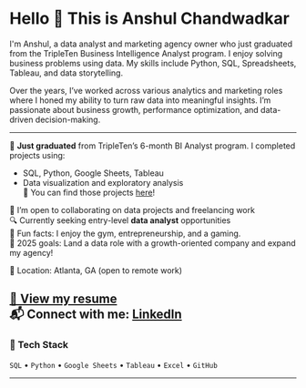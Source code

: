 # Hello 👋 This is Anshul Chandwadkar

I'm Anshul, a data analyst and marketing agency owner who just graduated from the TripleTen Business Intelligence Analyst program. I enjoy solving business problems using data. My skills include Python, SQL, Spreadsheets, Tableau, and data storytelling.

Over the years, I’ve worked across various analytics and marketing roles where I honed my ability to turn raw data into meaningful insights. I’m passionate about business growth, performance optimization, and data-driven decision-making.

---

🌱 **Just graduated** from TripleTen’s 6-month BI Analyst program. I completed projects using:
- SQL, Python, Google Sheets, Tableau
- Data visualization and exploratory analysis  
📁 You can find those projects [here](https://github.com/anshulcmax/Data_projects_TripleTen)!

🤝 I’m open to collaborating on data projects and freelancing work  
🔍 Currently seeking entry-level **data analyst** opportunities  
🐶 Fun facts: I enjoy the gym, entrepreneurship, and a gaming.  
🎯 2025 goals: Land a data role with a growth-oriented company and expand my agency!

📍 Location: Atlanta, GA (open to remote work)

[📄 View my resume](https://docs.google.com/document/d/1ZqZdhhjQA5eWLOFzRwRbgzp_74aYp7wCy7bORboFBUw/edit?usp=sharing)  
📬 Connect with me: [LinkedIn](https://www.linkedin.com/in/anshul-chandwadkar-65b660331/)
---

### 🚀 Tech Stack

`SQL` • `Python` • `Google Sheets` • `Tableau` • `Excel` • `GitHub`

---


<!--
**anshulcmax/anshulcmax** is a ✨ _special_ ✨ repository because its `README.md` (this file) appears on your GitHub profile.

Here are some ideas to get you started:

- 🔭 I’m currently working on ...
- 🌱 I’m currently learning ...
- 👯 I’m looking to collaborate on ...
- 🤔 I’m looking for help with ...
- 💬 Ask me about ...
- 📫 How to reach me: ...
- 😄 Pronouns: ...
- ⚡ Fun fact: ...
-->
